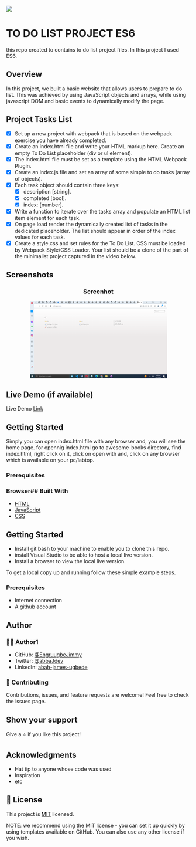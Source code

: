 ![](https://img.shields.io/badge/EngruugbeJimmy-blue)

# TO DO LIST PROJECT ES6
this repo created to contains to do list project files. In this project I used ES6.

## Overview

In this project, we built a basic website that allows users to prepare to do list. This was achieved by using JavaScript objects and arrays, while using javascript DOM and basic events to dynamically modify the page.

## Project Tasks List

- [x] Set up a new project with webpack that is based on the webpack exercise you have already completed.
- [x] Create an index.html file and write your HTML markup here. Create an empty To Do List placeholder (div or ul element). 
- [x] The index.html file must be set as a template using the HTML Webpack Plugin.
- [x] Create an index.js file and set an array of some simple to do tasks (array of objects). 
- [x] Each task object should contain three keys:
   - [x] description [string].
   - [x] completed [bool].
   - [x] index: [number].
- [x] Write a function to iterate over the tasks array and populate an HTML list item element for each task.
- [x] On page load render the dynamically created list of tasks in the dedicated placeholder. The list should appear in order of the index values for each task.
- [x] Create a style.css and set rules for the To Do List. CSS must be loaded by Webpack Style/CSS Loader. Your list should be a clone of the part of the minimalist project captured in the video below.

## Screenshots

<h3 align="center">Screenhot</h3>
<p align="center">
  <img width="375" src="screenshots/screenshot.png">
</P>

## Live Demo (if available)
Live Demo [Link](https://engruugbejimmy.github.io/Awesome_book_ES6/)

## Getting Started
Simply you can open index.html file with any browser and, you will see the home page.
for opennig index.html go to awesome-books directory, find index.html, right click on it, click on open with and, click on any browser which is available on your pc/labtop. 
### Prerequisites
### Browser## Built With

- [HTML](https://developer.mozilla.org/en-US/docs/Web/HTML)
- [JavaScript](https://developer.mozilla.org/en-US/docs/Web/JavaScript)
- [CSS](https://developer.mozilla.org/en-US/docs/Web/CSS)


## Getting Started

- Install git bash to your machine to enable you to clone this repo.
- install Visual Studio to be able to host a local live version.
- Install a browser to view the local live version.

To get a local copy up and running follow these simple example steps.

### Prerequisites

- Internet connection
- A github account

## Author
### 🧑🏻 Author1
- GitHub: [@EngruugbeJimmy](https://github.com/EngruugbeJimmy)
- Twitter: [@abbaJdev](https://twitter.com/abbaJdev)
- LinkedIn: [abah-james-ugbede](https://www.linkedin.com/in/abah-james-ugbede-356982159/)

### 🤝 Contributing
Contributions, issues, and feature requests are welcome!
Feel free to check the issues page.
## Show your support
Give a ⭐️ if you like this project!

## Acknowledgments
- Hat tip to anyone whose code was used
- Inspiration
- etc
## 📝 License

This project is [MIT](https://github.com/git/git-scm.com/blob/main/MIT-LICENSE.txt) licensed.

NOTE: we recommend using the MIT license - you can set it up quickly by using templates available on GitHub. You can also use any other license if you wish.
